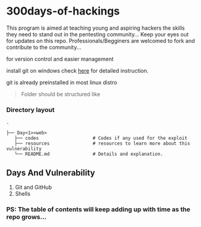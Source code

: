 # 300days-of-hackings
This program is aimed at teaching young and aspiring hackers the skills they need to stand out in the pentesting community... 
Keep your eyes out for updates on this repo. Professionals/Begginers are welcomed to fork and contribute to the community...

for version control and easier management 

install git on windows 
check [here](https://phoenixnap.com/kb/how-to-install-git-windows) for detailed instruction.

git is already preinstalled in most linux distro

> Folder should be structured like

###  Directory layout

    .
    
    ├── Day<1><web>                 
       ├── codes                    # Codes if any used for the exploit
       ├── resources                # resources to learn more about this vulnerability
       └── README.md                # Details and explanation.



## Days And Vulnerability
1. Git and GitHub 
2. Shells


### PS: The table of contents will keep adding up with time as the repo grows...
